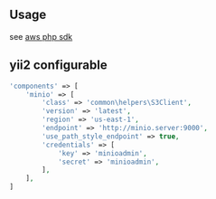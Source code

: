 ## Usage
see [aws php sdk](https://docs.aws.amazon.com/sdk-for-php/v3/developer-guide/getting-started_installation.html)

## yii2 configurable

```php
'components' => [
    'minio' => [
        'class' => 'common\helpers\S3Client',
        'version' => 'latest',
        'region' => 'us-east-1',
        'endpoint' => 'http://minio.server:9000',
        'use_path_style_endpoint' => true,
        'credentials' => [
            'key' => 'minioadmin',
            'secret' => 'minioadmin',
        ],
    ],
]

```

